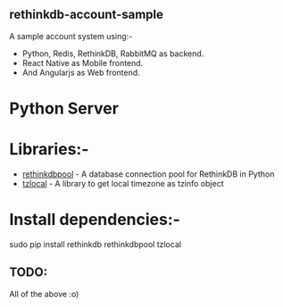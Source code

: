 ## rethinkdb-account-sample


A sample account system using:-


- Python, Redis, RethinkDB, RabbitMQ as backend.
- React Native as Mobile frontend.
- And Angularjs as Web frontend.


# Python Server

# Libraries:-


* [rethinkdbpool] - A database connection pool for RethinkDB in Python
* [tzlocal] - A library to get local timezone as tzinfo object


# Install dependencies:-


sudo pip install rethinkdb rethinkdbpool tzlocal




## TODO:
All of the above :o)



[rethinkdbpool]: <https://github.com/hden/rethinkdb-pool>
[tzlocal]: <https://github.com/regebro/tzlocal>
